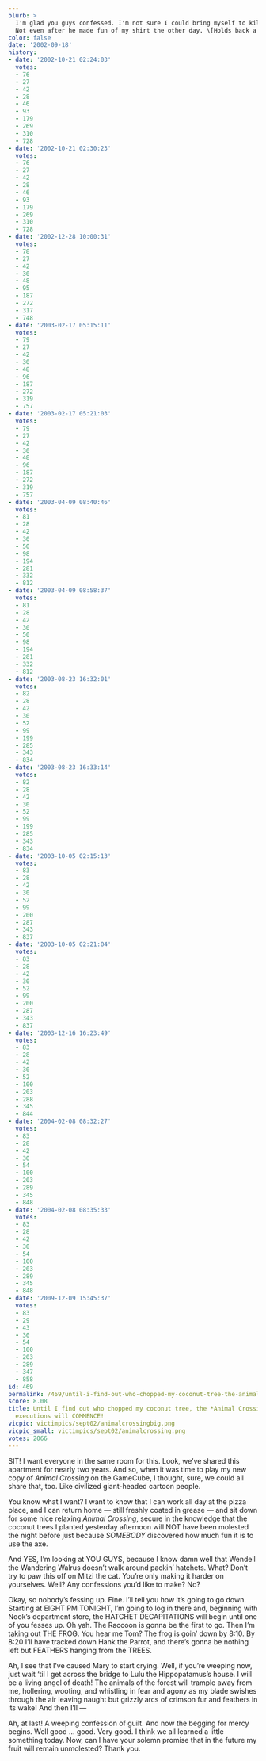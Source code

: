 ```yaml
---
blurb: >
  I'm glad you guys confessed. I'm not sure I could bring myself to killing Hambo.
  Not even after he made fun of my shirt the other day. \[Holds back a sniffle\]
color: false
date: '2002-09-18'
history:
- date: '2002-10-21 02:24:03'
  votes:
  - 76
  - 27
  - 42
  - 28
  - 46
  - 93
  - 179
  - 269
  - 310
  - 728
- date: '2002-10-21 02:30:23'
  votes:
  - 76
  - 27
  - 42
  - 28
  - 46
  - 93
  - 179
  - 269
  - 310
  - 728
- date: '2002-12-28 10:00:31'
  votes:
  - 78
  - 27
  - 42
  - 30
  - 48
  - 95
  - 187
  - 272
  - 317
  - 748
- date: '2003-02-17 05:15:11'
  votes:
  - 79
  - 27
  - 42
  - 30
  - 48
  - 96
  - 187
  - 272
  - 319
  - 757
- date: '2003-02-17 05:21:03'
  votes:
  - 79
  - 27
  - 42
  - 30
  - 48
  - 96
  - 187
  - 272
  - 319
  - 757
- date: '2003-04-09 08:40:46'
  votes:
  - 81
  - 28
  - 42
  - 30
  - 50
  - 98
  - 194
  - 281
  - 332
  - 812
- date: '2003-04-09 08:58:37'
  votes:
  - 81
  - 28
  - 42
  - 30
  - 50
  - 98
  - 194
  - 281
  - 332
  - 812
- date: '2003-08-23 16:32:01'
  votes:
  - 82
  - 28
  - 42
  - 30
  - 52
  - 99
  - 199
  - 285
  - 343
  - 834
- date: '2003-08-23 16:33:14'
  votes:
  - 82
  - 28
  - 42
  - 30
  - 52
  - 99
  - 199
  - 285
  - 343
  - 834
- date: '2003-10-05 02:15:13'
  votes:
  - 83
  - 28
  - 42
  - 30
  - 52
  - 99
  - 200
  - 287
  - 343
  - 837
- date: '2003-10-05 02:21:04'
  votes:
  - 83
  - 28
  - 42
  - 30
  - 52
  - 99
  - 200
  - 287
  - 343
  - 837
- date: '2003-12-16 16:23:49'
  votes:
  - 83
  - 28
  - 42
  - 30
  - 52
  - 100
  - 203
  - 288
  - 345
  - 844
- date: '2004-02-08 08:32:27'
  votes:
  - 83
  - 28
  - 42
  - 30
  - 54
  - 100
  - 203
  - 289
  - 345
  - 848
- date: '2004-02-08 08:35:33'
  votes:
  - 83
  - 28
  - 42
  - 30
  - 54
  - 100
  - 203
  - 289
  - 345
  - 848
- date: '2009-12-09 15:45:37'
  votes:
  - 83
  - 29
  - 43
  - 30
  - 54
  - 100
  - 203
  - 289
  - 347
  - 858
id: 469
permalink: /469/until-i-find-out-who-chopped-my-coconut-tree-the-animal-crossing-hatchet-executions-will-commence/
score: 8.08
title: Until I find out who chopped my coconut tree, the *Animal Crossing* hatchet
  executions will COMMENCE!
vicpic: victimpics/sept02/animalcrossingbig.png
vicpic_small: victimpics/sept02/animalcrossing.png
votes: 2066
---
```


SIT! I want everyone in the same room for this. Look, we’ve shared this
apartment for nearly two years. And so, when it was time to play my new
copy of *Animal Crossing* on the GameCube, I thought, sure, we could all
share that, too. Like civilized giant-headed cartoon people.

You know what I want? I want to know that I can work all day at the
pizza place, and I can return home — still freshly coated in grease —
and sit down for some nice relaxing *Animal Crossing*, secure in the
knowledge that the coconut trees I planted yesterday afternoon will NOT
have been molested the night before just because *SOMEBODY* discovered
how much fun it is to use the axe.

And YES, I’m looking at YOU GUYS, because I know damn well that Wendell
the Wandering Walrus doesn’t walk around packin’ hatchets. What? Don’t
try to paw this off on Mitzi the cat. You’re only making it harder on
yourselves. Well? Any confessions you’d like to make? No?

Okay, so nobody’s fessing up. Fine. I’ll tell you how it’s going to go
down. Starting at EIGHT PM TONIGHT, I’m going to log in there and,
beginning with Nook’s department store, the HATCHET DECAPITATIONS will
begin until one of you fesses up. Oh yah. The Raccoon is gonna be the
first to go. Then I’m taking out THE FROG. You hear me Tom? The frog is
goin’ down by 8:10. By 8:20 I’ll have tracked down Hank the Parrot, and
there’s gonna be nothing left but FEATHERS hanging from the TREES.

Ah, I see that I’ve caused Mary to start crying. Well, if you’re weeping
now, just wait ‘til I get across the bridge to Lulu the Hippopatamus’s
house. I will be a living angel of death! The animals of the forest will
trample away from me, hollering, wooting, and whistling in fear and
agony as my blade swishes through the air leaving naught but grizzly
arcs of crimson fur and feathers in its wake! And then I’ll —

Ah, at last! A weeping confession of guilt. And now the begging for
mercy begins. Well good ... good. Very good. I think we all learned a
little something today. Now, can I have your solemn promise that in the
future my fruit will remain unmolested? Thank you.